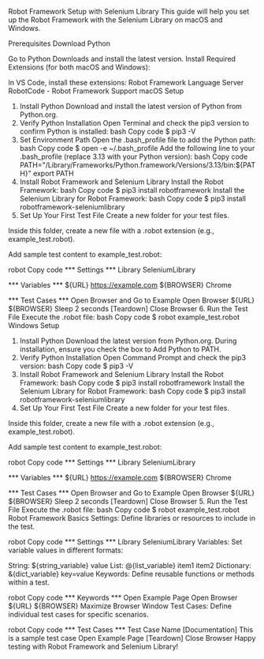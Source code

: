 <!-- Setup for Robot framework with selenium Library
mac
1.go to (https://www.python.org/downloads/) download lasted version and install file
2.open cmd 
3.$ pip3 -v 
4.$ open -e ~/.bash_profile
5.copy this message to file  :   PATH="/Library/Frameworks/Python.framework/Versions/(version of your python ex. "3.13")/bin:${PATH}"
export PATH
6.$ pip3 install robotframework
7.$ pip3 install robotframework-seleniumlibrary
8.now install extension on vscode name "Robot Framework Language Server" and "RobotCode - Robot Framework Support" and then
9.create folder and create file  ex. namefile.robot
10.can example with my code 
11.and then $ robot filename.robot  and success

window 
1.go to (https://www.python.org/downloads/) download lasted version
2.install while all step look at check box it have set path env and check that
3.open cmd 
3.$ pip3 -v   (it will show version python)
4.$ pip3 install robotframework
5.$ pip3 install robotframework-seleniumlibrary
6.now install extension on vscode name "Robot Framework Language Server" and "RobotCode - Robot Framework Support" and then
7.create folder and create file  ex. namefile.robot
8.can example with my code 
9.and then $ robot filename.robot  and success

it have 4 step 
1.settings for setup library or resource
2.variables for settinng up variable value it have 3 type is string ${string} value,list @{list} list1value,dictionary &{dict}  key1=value
3.keywords for functions or methods
4.testcases for any testcase example login or enter password -->


Robot Framework Setup with Selenium Library
This guide will help you set up the Robot Framework with the Selenium Library on macOS and Windows.

Prerequisites
Download Python

Go to Python Downloads and install the latest version.
Install Required Extensions (for both macOS and Windows):

In VS Code, install these extensions:
Robot Framework Language Server
RobotCode - Robot Framework Support
macOS Setup
1. Install Python
Download and install the latest version of Python from Python.org.
2. Verify Python Installation
Open Terminal and check the pip3 version to confirm Python is installed:
bash
Copy code
$ pip3 -V
3. Set Environment Path
Open the .bash_profile file to add the Python path:
bash
Copy code
$ open -e ~/.bash_profile
Add the following line to your .bash_profile (replace 3.13 with your Python version):
bash
Copy code
PATH="/Library/Frameworks/Python.framework/Versions/3.13/bin:${PATH}"
export PATH
4. Install Robot Framework and Selenium Library
Install the Robot Framework:
bash
Copy code
$ pip3 install robotframework
Install the Selenium Library for Robot Framework:
bash
Copy code
$ pip3 install robotframework-seleniumlibrary
5. Set Up Your First Test File
Create a new folder for your test files.

Inside this folder, create a new file with a .robot extension (e.g., example_test.robot).

Add sample test content to example_test.robot:

robot
Copy code
*** Settings ***
Library    SeleniumLibrary

*** Variables ***
${URL}     https://example.com
${BROWSER}    Chrome

*** Test Cases ***
Open Browser and Go to Example
    Open Browser    ${URL}    ${BROWSER}
    Sleep    2 seconds
    [Teardown]    Close Browser
6. Run the Test File
Execute the .robot file:
bash
Copy code
$ robot example_test.robot
Windows Setup
1. Install Python
Download the latest version from Python.org.
During installation, ensure you check the box to Add Python to PATH.
2. Verify Python Installation
Open Command Prompt and check the pip3 version:
bash
Copy code
$ pip3 -V
3. Install Robot Framework and Selenium Library
Install the Robot Framework:
bash
Copy code
$ pip3 install robotframework
Install the Selenium Library for Robot Framework:
bash
Copy code
$ pip3 install robotframework-seleniumlibrary
4. Set Up Your First Test File
Create a new folder for your test files.

Inside this folder, create a new file with a .robot extension (e.g., example_test.robot).

Add sample test content to example_test.robot:

robot
Copy code
*** Settings ***
Library    SeleniumLibrary

*** Variables ***
${URL}     https://example.com
${BROWSER}    Chrome

*** Test Cases ***
Open Browser and Go to Example
    Open Browser    ${URL}    ${BROWSER}
    Sleep    2 seconds
    [Teardown]    Close Browser
5. Run the Test File
Execute the .robot file:
bash
Copy code
$ robot example_test.robot
Robot Framework Basics
Settings: Define libraries or resources to include in the test.

robot
Copy code
*** Settings ***
Library    SeleniumLibrary
Variables: Set variable values in different formats:

String: ${string_variable} value
List: @{list_variable} item1 item2
Dictionary: &{dict_variable} key=value
Keywords: Define reusable functions or methods within a test.

robot
Copy code
*** Keywords ***
Open Example Page
    Open Browser    ${URL}    ${BROWSER}
    Maximize Browser Window
Test Cases: Define individual test cases for specific scenarios.

robot
Copy code
*** Test Cases ***
Test Case Name
    [Documentation]    This is a sample test case
    Open Example Page
    [Teardown]    Close Browser
Happy testing with Robot Framework and Selenium Library!